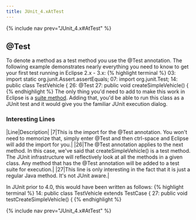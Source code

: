 ```yaml
---
title: JUnit_4.xAtTest
---
```

{% include nav prev="JUnit_4.x#AtTest" %}
## @Test
To denote a method as a test method you use the @Test annotation. The following example demonstrates nearly everything you need to know to get your first test running in Eclipse 2.x - 3.x:
{% highlight terminal %}
     03: import static org.junit.Assert.assertEquals;
     07: import org.junit.Test;
     14: public class TestVehicle {
     26:     @Test
     27:     public void createSimpleVehicle() {
{% endhighlight %}
The only thing you'd need to add to make this work in Eclipse is a [suite method](JUnit_4.xSuite). Adding that, you'd be able to run this class as a JUnit test and it would give you the familiar JUnit execution dialog.

### Interesting Lines

|Line|Description|
|7|This is the import for the @Test annotation. You won't need to memorize that, simply enter @Test and then ctrl-space and Eclipse will add the import for you.|
|26|The @Test annotation applies to the next method. In this case, we've said that createSimpleVehicle() is a test method. The JUnit infrastructure will reflectively look at all the methods in a given class. Any method that has the @Test annotation will be added to a test suite for execution.|
|27|This line is only interesting in the fact that it is just a regular Java method. It's not JUnit aware.|

In JUnit prior to 4.0, this would have been written as follows:
{% highlight terminal %}
     14: public class TestVehicle extends TestCase {
     27:     public void testCreateSimpleVehicle() {
{% endhighlight %}

{% include nav prev="JUnit_4.x#AtTest" %}
